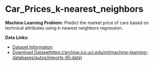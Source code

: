 # Car_Prices_k-nearest_neighbors

**Machine Learning Problem:**
Predict the market price of cars based on technical attributes using k-nearest neighbors regression.

**Data Links:**
- [Dataset Information](https://archive.ics.uci.edu/dataset/10/automobile)
- [Download Dataset](https://archive.ics.uci.edu/ml/machine-learning-databases/autos/imports-85.data)https://archive.ics.uci.edu/ml/machine-learning-databases/autos/imports-85.data)
